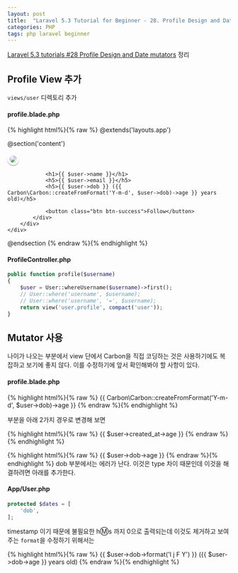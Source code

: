 ```yaml
---
layout: post
title:  "Laravel 5.3 Tutorial for Beginner - 28. Profile Design and Date"
categories: PHP
tags: php laravel beginner
---
```

[Laravel 5.3 tutorials #28 Profile Design and Date mutators](https://www.youtube.com/watch?v=TVyTJHaNXC0) 정리

## Profile View 추가
`views/user` 디렉토리 추가

#### profile.blade.php
{% highlight html%}{% raw %}
@extends('layouts.app')

<style type="text/css">
    .profile-img {
        max-width: 150px;
        border: 5px solid #fff;
        border-radius: 100%;
        box-shadow: 0 2px 2px rgba(0, 0, 0, 0.3);
    }
</style>

@section('content')
<div class="row">
    <div class="col-md-6 col-md-offset-3">
        <div class="panel panel-default">
            <div class="panel-body text-center">
                <img class="profile-img" src="http://www.lovemarks.com/wp-content/uploads/profile-avatars/default-avatar-knives-ninja.png">

                <h1>{{ $user->name }}</h1>
                <h5>{{ $user->email }}</h5>
                <h5>{{ $user->dob }} ({{ Carbon\Carbon::createFromFormat('Y-m-d', $user->dob)->age }} years old)</h5>

                <button class="btn btn-success">Follow</button>
            </div>
        </div>
    </div>
</div>
@endsection
{% endraw %}{% endhighlight %}

#### ProfileController.php
```php
public function profile($username)
{
    $user = User::whereUsername($username)->first();
    // User::where('username', $username);
    // User::where('username', '=', $username);
    return view('user.profile', compact('user'));
}
```

## Mutator 사용

나이가 나오는 부분에서 view 단에서 Carbon을 직접 코딩하는 것은 사용하기에도 복잡하고 보기에 좋지 않다. 이를 수정하기에 앞서 확인해봐야 할 사항이 있다.

#### profile.blade.php
{% highlight html%}{% raw %}
{{ Carbon\Carbon::createFromFormat('Y-m-d', $user->dob)->age }}
{% endraw %}{% endhighlight %}

부분을 아래 2가지 경우로 변경해 보면

{% highlight html%}{% raw %}
{{ $user->created_at->age }}
{% endraw %}{% endhighlight %}

{% highlight html%}{% raw %}
{{ $user->dob->age }}
{% endraw %}{% endhighlight %}
dob 부분에서는 에러가 난다. 이것은 type 차이 때문인데 이것을 해결하려면 아래를 추가한다.

#### App/User.php
```php
protected $dates = [
    'dob',
];
```

timestamp 이기 때문에 불필요한 h:m:s 까지 0으로 출력되는데 이것도 제거하고 보여주는 `format`을 수정하기 위해서는

{% highlight html%}{% raw %}
{{ $user->dob->format('l j F Y') }} ({{ $user->dob->age }} years old)
{% endraw %}{% endhighlight %}
